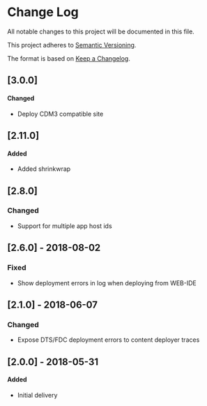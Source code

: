 # Change Log
All notable changes to this project will be documented in this file.

This project adheres to [Semantic Versioning](http://semver.org/).

The format is based on [Keep a Changelog](http://keepachangelog.com/).

## [3.0.0]
#### Changed
- Deploy CDM3 compatible site 

## [2.11.0]
#### Added
- Added shrinkwrap

## [2.8.0]
### Changed
- Support for multiple app host ids

## [2.6.0] - 2018-08-02
### Fixed
- Show deployment errors in log when deploying from WEB-IDE
 
## [2.1.0] - 2018-06-07
### Changed
- Expose DTS/FDC deployment errors to content deployer traces

## [2.0.0] - 2018-05-31
#### Added
- Initial delivery
